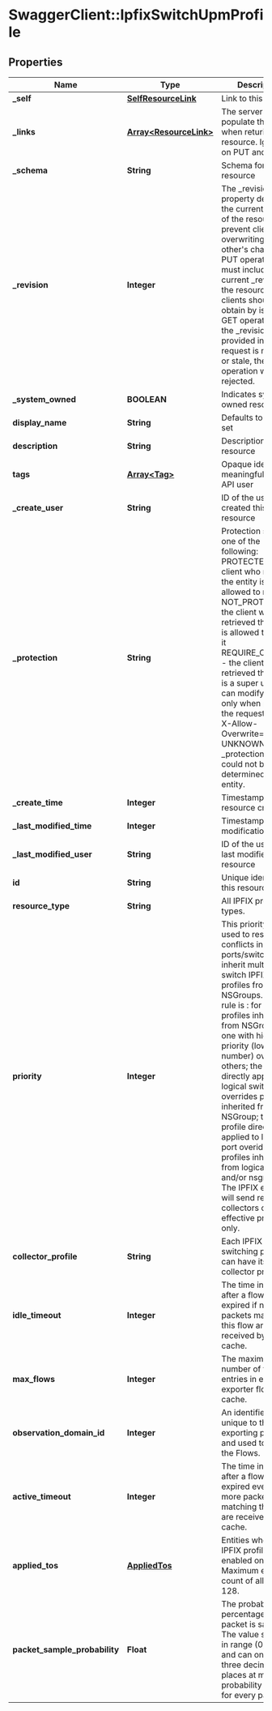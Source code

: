 # SwaggerClient::IpfixSwitchUpmProfile

## Properties
Name | Type | Description | Notes
------------ | ------------- | ------------- | -------------
**_self** | [**SelfResourceLink**](SelfResourceLink.md) | Link to this resource | [optional] 
**_links** | [**Array&lt;ResourceLink&gt;**](ResourceLink.md) | The server will populate this field when returing the resource. Ignored on PUT and POST. | [optional] 
**_schema** | **String** | Schema for this resource | [optional] 
**_revision** | **Integer** | The _revision property describes the current revision of the resource. To prevent clients from overwriting each other&#39;s changes, PUT operations must include the current _revision of the resource, which clients should obtain by issuing a GET operation. If the _revision provided in a PUT request is missing or stale, the operation will be rejected. | [optional] 
**_system_owned** | **BOOLEAN** | Indicates system owned resource | [optional] 
**display_name** | **String** | Defaults to ID if not set | [optional] 
**description** | **String** | Description of this resource | [optional] 
**tags** | [**Array&lt;Tag&gt;**](Tag.md) | Opaque identifiers meaningful to the API user | [optional] 
**_create_user** | **String** | ID of the user who created this resource | [optional] 
**_protection** | **String** | Protection status is one of the following: PROTECTED - the client who retrieved the entity is not allowed             to modify it. NOT_PROTECTED - the client who retrieved the entity is allowed                 to modify it REQUIRE_OVERRIDE - the client who retrieved the entity is a super                    user and can modify it, but only when providing                    the request header X-Allow-Overwrite&#x3D;true. UNKNOWN - the _protection field could not be determined for this           entity.  | [optional] 
**_create_time** | **Integer** | Timestamp of resource creation | [optional] 
**_last_modified_time** | **Integer** | Timestamp of last modification | [optional] 
**_last_modified_user** | **String** | ID of the user who last modified this resource | [optional] 
**id** | **String** | Unique identifier of this resource | [optional] 
**resource_type** | **String** | All IPFIX profile types. | 
**priority** | **Integer** | This priority field is used to resolve conflicts in logical ports/switch  which inherit multiple switch IPFIX profiles from NSGroups.  Override rule is : for multiple profiles inherited from NSGroups, the one with highest priority (lowest number) overrides others; the profile directly applied to logical switch overrides profiles inherited from NSGroup; the profile directly applied to logical port overides profiles inherited from logical switch and/or nsgroup;  The IPFIX exporter will send records to collectors of final effective profile only.  | 
**collector_profile** | **String** | Each IPFIX switching profile can have its own collector profile.  | 
**idle_timeout** | **Integer** | The time in seconds after a flow is expired if no more packets matching this flow are received by the cache.  | [optional] [default to 300]
**max_flows** | **Integer** | The maximum number of flow entries in each exporter flow cache.  | [optional] [default to 16384]
**observation_domain_id** | **Integer** | An identifier that is unique to the exporting process and used to meter the Flows.  | 
**active_timeout** | **Integer** | The time in seconds after a flow is expired even if more packets matching this Flow are received by the cache.  | [optional] [default to 300]
**applied_tos** | [**AppliedTos**](AppliedTos.md) | Entities where the IPFIX profile will be enabled on. Maximum entity count of all types is 128.  | [optional] 
**packet_sample_probability** | **Float** | The probability in percentage that a packet is sampled. The value should be  in range (0,100] and can only have three decimal places at most. The probability  is equal for every packet.  | [optional] 


